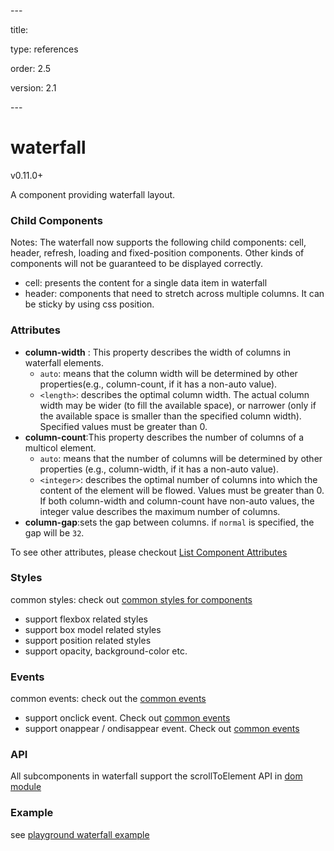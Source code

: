 \---

title: <waterfall>

type: references

order: 2.5

version: 2.1

\---

# waterfall

<span class="weex-version">v0.11.0+</span>

A component providing waterfall layout.

### Child Components

Notes: The waterfall now supports the following child components: cell, header, refresh, loading and fixed-position components. Other kinds of components will not be guaranteed to be displayed correctly. 

* cell: presents the content for a single data item in waterfall
* header: components that need to stretch across multiple columns. It can be sticky by using css position.

### Attributes

* **column-width** : This property describes the width of columns in waterfall elements.
  * `auto`: means that the column width will be determined by other properties(e.g., column-count, if it has a non-auto value).
  * `<length>`: describes the optimal column width. The actual column width may be wider (to fill the available space), or narrower (only if the available space is smaller than the specified column width). Specified values must be greater than 0.
* **column-count**:This property describes the number of columns of a multicol element.
  * `auto`: means that the number of columns will be determined by other properties (e.g., column-width, if it has a non-auto value).
  * `<integer>`: describes the optimal number of columns into which the content of the element will be flowed. Values must be greater than 0. If both column-width and column-count have non-auto values, the integer value describes the maximum number of columns.
* **column-gap**:sets the gap between columns. if `normal` is specified,  the gap will be `32`.

To see other attributes,  please checkout [List Component Attributes](./list.html) 

### Styles

common styles: check out [common styles for components](../common-style.html)

* support flexbox related styles
* support box model related styles
* support position related styles
* support opacity, background-color etc.

### Events

common events: check out the [common events](../common-event.html)

* support onclick event. Check out [common events](../common-event.html)
* support onappear / ondisappear event. Check out [common events](../common-event.html)

### API

All subcomponents in waterfall support the scrollToElement API in [dom module](../modules/dom.html)

### Example

see [playground waterfall example](http://dotwe.org/vue/7a9195643e9e8da352b0d879cdbe68c0)